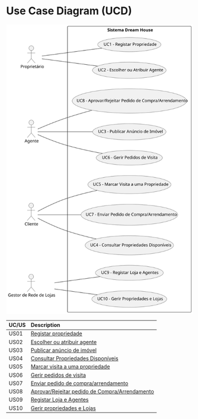 # Use Case Diagram (UCD)

![Use Case Diagram](UCD.svg)


| UC/US | Description                                                     |                   
|:------|:----------------------------------------------------------------|
| US01  | [Registar propriedade](US01/US01.md)                            |
| US02  | [Escolher ou atribuir agente](US02/US02.md)                     |
| US03  | [Publicar anúncio de imóvel](US01/US01.md)                      |
| US04  | [Consultar Propriedades Disponíveis](US99/US99.md)              
| US05  | [Marcar visita a uma propriedade](US01/US01.md)                 |
| US06  | [Gerir pedidos de visita](US01/US01.md)                         |
| US07  | [Enviar pedido de compra/arrendamento](US01/US01.md)            |
| US08  | [Aprovar/Rejeitar pedido de Compra/Arrendamento](US01/US01.md)  |
| US09  | [Registar Loja e Agentes](US01/US01.md)                         |
| US10  | [Gerir propriedades e Lojas](US01/US01.md)                      |
